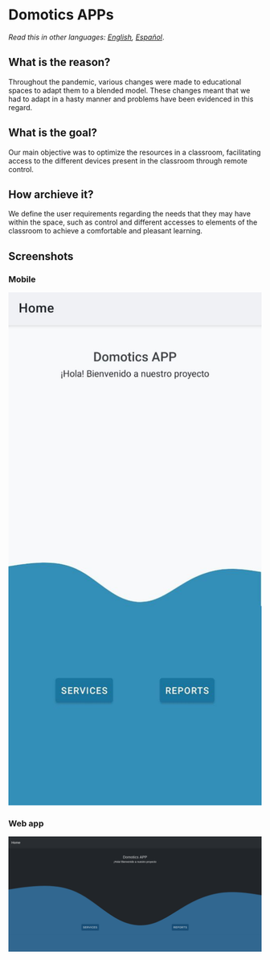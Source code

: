 # Domotics APPs

_Read this in other languages: [English](README.md), [Español](README.es.md)_.

## What is the reason?

Throughout the pandemic, various changes were made to educational spaces to adapt them to a blended model. These changes meant that we had to adapt in a hasty manner and problems have been evidenced in this regard.

## What is the goal?

Our main objective was to optimize the resources in a classroom, facilitating access to the different devices present in the classroom through remote control.

## How archieve it?

We define the user requirements regarding the needs that they may have within the space, such as control and different accesses to elements of the classroom to achieve a comfortable and pleasant learning.

## Screenshots

### Mobile

<p align="middle">
<img src="./screenshots/home-mobile.jpg" alt="Mobile Home Screen"/>
</p>

### Web app

<p align="middle">
<img src="./screenshots/home-desktop.png" alt="Desktop Home Screen"/>
</p>
